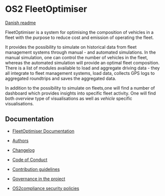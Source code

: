 # OS2 FleetOptimiser

[Danish readme](README_da.md)

FleetOptimiser is a system for optimising the composition of vehicles in a fleet with the purpose to reduce cost and emission of operating the fleet.

It provides the possibility to simulate on historical data from fleet management systems through manual - and automated simulations.
In the manual simulation, one can control the number of vehicles in the fleet, whereas the automated simulation will provide an optimal fleet composition. 
There is a list of modules available to load and aggregate driving data - they all integrate to fleet management systems, load data, collects GPS logs to aggregated roundtrips and saves the aggregated data.

In addition to the possibility to simulate on fleets,one will find a number of dashboard which provides insights into specific fleet activity. 
One will find both _overview_ type of visualisations as well as _vehicle_ specific visualisations.

## Documentation

* [FleetOptimiser Documentation](https://os2fleetoptimiser.github.io/OS2fleetoptimiser-docs)


* [Authors](AUTHORS.md)  
* [Changelog](CHANGELOG.md)  
* [Code of Conduct](CODE_OF_CONDUCT.md)  
* [Contribution guidelines](CONTRIBUTING.md)  
* [Governance in the project](GOVERNANCE.md)  
* [OS2compliance security policies](SECURITY.md)  